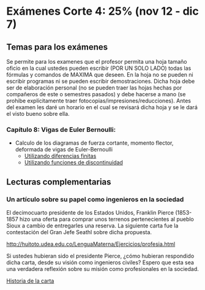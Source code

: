 # Exámenes Corte 4: 25% (nov 12 - dic  7)

## Temas para los exámenes

Se permite para los examenes que el profesor permita una hoja tamaño oficio en la cual ustedes pueden escribir (POR UN SOLO LADO) todas las fórmulas y comandos de MAXIMA que deseen. En la hoja no se pueden ni escribir programas ni se pueden escribir demostraciones. Dicha hoja debe ser de elaboración personal (no se pueden traer las hojas hechas por compañeros de este o semestres pasados) y debe hacerse a mano (se prohibe explícitamente traer fotocopias/impresiones/reducciones). Antes del examen les daré un horario en el cual se revisará dicha hoja y se le dará el visto bueno sobre ella.

### Capítulo 8: Vigas de Euler Bernoulli: 
* Calculo de los diagramas de fuerza cortante, momento flector, deformada de vigas de Euler-Bernoulli
  * [Utilizando diferencias finitas](archivos/Examen_4_vigas/Diagramas_Cortante_Momento_Vigas.zip)
  * [Utilizando funciones de discontinuidad](archivos/Examen_4_vigas/vigas_func_discontinuidad.zip)

## Lecturas complementarias
### Un artículo sobre su papel como ingenieros en la sociedad
El decimocuarto presidente de los Estados Unidos, Franklin Pierce (1853-1857 hizo una oferta para comprar unos terrenos pertenecientes al pueblo Sioux a cambio de entregarles una reserva. La siguiente carta fue la contestación del Gran Jefe Seathl sobre dicha propuesta.

<http://huitoto.udea.edu.co/LenguaMaterna/Ejercicios/profesia.html>

Si ustedes hubieran sido el presidente Pierce, ¿cómo hubieran respondido dicha carta, desde su visión como ingenieros civiles? Espero que esta sea una verdadera reflexión sobre su misión como profesionales en la sociedad.

[Historia de la carta](http://www.jmarcano.com/varios/seattle/index.html)
